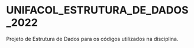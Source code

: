 # UNIFACOL_ESTRUTURA_DE_DADOS_2022
Projeto de Estrutura de Dados  para os códigos utilizados na disciplina.
